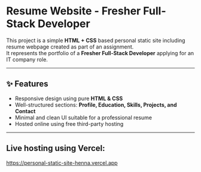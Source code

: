 # Resume Website - Fresher Full-Stack Developer

This project is a simple **HTML + CSS** based personal static site including resume webpage created as part of an assignment.  
It represents the portfolio of a **Fresher Full-Stack Developer** applying for an IT company role.

---

## ✨ Features
- Responsive design using pure **HTML & CSS**  
- Well-structured sections: **Profile, Education, Skills, Projects, and Contact**  
- Minimal and clean UI suitable for a professional resume  
- Hosted online using free third-party hosting  

---
## Live hosting using Vercel:
https://personal-static-site-henna.vercel.app
